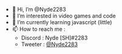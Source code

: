 - 👋 Hi, I’m @Nyde2283
- 👀 I’m interested in video games and code
- 🌱 I’m currently learning javascript (little)
- 📫 How to reach me :
  - Discord : Nyde [SH]#2283
  - Tweeter : [@Nyde2283](https://twitter.com/Nyde2283)

<!---
Nyde2283/Nyde2283 is a ✨ special ✨ repository because its `README.md` (this file) appears on your GitHub profile.
You can click the Preview link to take a look at your changes.
--->
